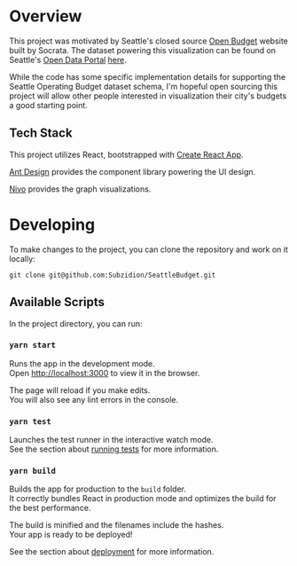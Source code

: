 # Overview
This project was motivated by Seattle's closed source [Open Budget](http://openbudget.seattle.gov/#!/year/2020/operating/0/service) website built by Socrata. The dataset powering this visualization can be found on Seattle's [Open Data Portal](https://data.seattle.gov/) [here](https://data.seattle.gov/dataset/City-of-Seattle-Operating-Budget/8u2j-imqx).

While the code has some specific implementation details for supporting the Seattle Operating Budget dataset schema, I'm hopeful open sourcing this project will allow other people interested in visualization their city's budgets a good starting point.

## Tech Stack

This project utilizes React, bootstrapped with [Create React App](https://github.com/facebook/create-react-app).

[Ant Design](https://github.com/ant-design/ant-design) provides the component library powering the UI design.

[Nivo](https://github.com/plouc/nivo) provides the graph visualizations.

# Developing

To make changes to the project, you can clone the repository and work on it locally:

```
git clone git@github.com:Subzidion/SeattleBudget.git
```

## Available Scripts

In the project directory, you can run:

### `yarn start`

Runs the app in the development mode.<br />
Open [http://localhost:3000](http://localhost:3000) to view it in the browser.

The page will reload if you make edits.<br />
You will also see any lint errors in the console.

### `yarn test`

Launches the test runner in the interactive watch mode.<br />
See the section about [running tests](https://facebook.github.io/create-react-app/docs/running-tests) for more information.

### `yarn build`

Builds the app for production to the `build` folder.<br />
It correctly bundles React in production mode and optimizes the build for the best performance.

The build is minified and the filenames include the hashes.<br />
Your app is ready to be deployed!

See the section about [deployment](https://facebook.github.io/create-react-app/docs/deployment) for more information.